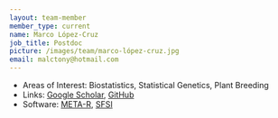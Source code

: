 ```yaml
---
layout: team-member
member_type: current
name: Marco López-Cruz
job_title: Postdoc
picture: /images/team/marco-lópez-cruz.jpg
email: malctony@hotmail.com
---
```


- Areas of Interest: Biostatistics, Statistical Genetics, Plant Breeding
- Links: [Google Scholar](https://scholar.google.com/citations?user=RUyrjMAAAAAJ&hl=es), [GitHub](https://github.com/MarcooLopez)
- Software: [META-R](https://www.sciencedirect.com/science/article/pii/S2214514120300684), [SFSI](https://cran.r-project.org/web/packages/SFSI)
